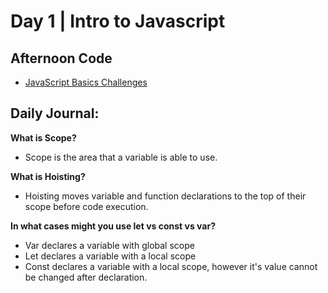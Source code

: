 # Day 1 | Intro to Javascript

## Afternoon Code
+ [JavaScript Basics Challenges](https://github.com/hollidavis/js-tests-basics)

## Daily Journal:

**What is Scope?**

+ Scope is the area that a variable is able to use.

**What is Hoisting?**

+ Hoisting moves variable and function declarations to the top of their scope before code execution.

**In what cases might you use let vs const vs var?**

+ Var declares a variable with global scope
+ Let declares a variable with a local scope
+ Const declares a variable with a local scope, however it's value cannot be changed after declaration.